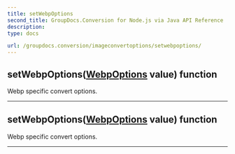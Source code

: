 ```yaml
---
title: setWebpOptions
second_title: GroupDocs.Conversion for Node.js via Java API Reference
description: 
type: docs

url: /groupdocs.conversion/imageconvertoptions/setwebpoptions/
---
```


## setWebpOptions([WebpOptions](../../webpoptions) value)  function

 Webp specific convert options.
 


---


## setWebpOptions([WebpOptions](../../webpoptions) value)  function

 Webp specific convert options.
 


---


